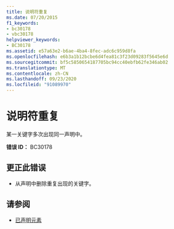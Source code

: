 ```yaml
---
title: 说明符重复
ms.date: 07/20/2015
f1_keywords:
- bc30178
- vbc30178
helpviewer_keywords:
- BC30178
ms.assetid: e57a63e2-b6ae-4ba4-8fec-adc6c959d8fa
ms.openlocfilehash: e6b3a1b12bcbe6d4fea81c3f23d09283f5645e6d
ms.sourcegitcommit: bf5c5850654187705bc94cc40ebfb62fe346ab02
ms.translationtype: MT
ms.contentlocale: zh-CN
ms.lasthandoff: 09/23/2020
ms.locfileid: "91089970"
---
```

# <a name="specifier-is-duplicated"></a>说明符重复

某一关键字多次出现同一声明中。  
  
 **错误 ID：** BC30178  
  
## <a name="to-correct-this-error"></a>更正此错误  
  
- 从声明中删除重复出现的关键字。  
  
## <a name="see-also"></a>请参阅

- [已声明元素](../programming-guide/language-features/declared-elements/index.md)
